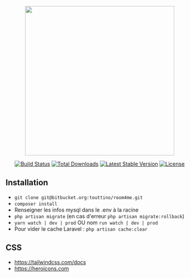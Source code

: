 <p align="center"><a href="https://laravel.com" target="_blank"><img src="https://raw.githubusercontent.com/laravel/art/master/logo-lockup/5%20SVG/2%20CMYK/1%20Full%20Color/laravel-logolockup-cmyk-red.svg" width="400"></a></p>

<p align="center">
<a href="https://travis-ci.org/laravel/framework"><img src="https://travis-ci.org/laravel/framework.svg" alt="Build Status"></a>
<a href="https://packagist.org/packages/laravel/framework"><img src="https://img.shields.io/packagist/dt/laravel/framework" alt="Total Downloads"></a>
<a href="https://packagist.org/packages/laravel/framework"><img src="https://img.shields.io/packagist/v/laravel/framework" alt="Latest Stable Version"></a>
<a href="https://packagist.org/packages/laravel/framework"><img src="https://img.shields.io/packagist/l/laravel/framework" alt="License"></a>
</p>

## Installation
- `git clone git@bitbucket.org:touttino/room4me.git`
- `composer install`
- Renseigner les infos mysql dans le .env à la racine
- `php artisan migrate` (en cas d'erreur `php artisan migrate:rollback`)
- `yarn watch | dev | prod` OU nom `run watch | dev | prod`
- Pour vider le cache Laravel :  `php artisan cache:clear`

## CSS
- https://tailwindcss.com/docs
- https://heroicons.com